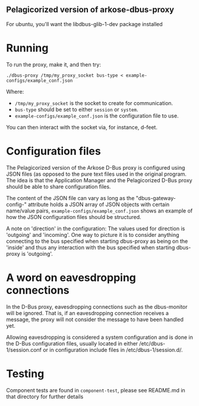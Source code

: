 Pelagicorized version of arkose-dbus-proxy
------------------------------------------
For ubuntu, you'll want the libdbus-glib-1-dev package installed

Running
=======
To run the proxy, make it, and then try:

    ./dbus-proxy /tmp/my_proxy_socket bus-type < example-configs/example_conf.json

Where:

* `/tmp/my_proxy_socket` is the socket to create for communication.
* `bus-type` should be set to either `session` or `system`.
* `example-configs/example_conf.json` is the configuration file to use.

You can then interact with the socket via, for instance, d-feet.

Configuration files
===================
The Pelagicorized version of the Arkose D-Bus proxy is configured using JSON
files (as opposed to the pure text files used in the original program. The
idea is that the Application Manager and the Pelagicorized D-Bus proxy should
be able to share configuration files.

The content of the JSON file can vary as long as the "dbus-gateway-config-<bustype>"
attribute holds a JSON array of JSON objects with certain name/value pairs,
`example-configs/example_conf.json` shows an example of how the JSON configuration files should be
structured.

A note on 'direction' in the configuration:
The values used for direction is 'outgoing' and 'incoming'. One way to picture it
is to consider anything connecting to the bus specified when starting dbus-proxy
as being on the 'inside' and thus any interaction with the bus specified when
starting dbus-proxy is 'outgoing'.

A word on eavesdropping connections
===================================
In the D-Bus proxy, eavesdropping connections such as the dbus-monitor  will be
ignored. That is, if an eavesdropping connection receives a message, the proxy
will not consider the message to have been handled yet.

Allowing eavesdropping is considered a system configuration and is done in the
D-Bus configuration files, usually located in either /etc/dbus-1/session.conf
or in configuration include files in /etc/dbus-1/session.d/.


Testing
=======

Component tests are found in `component-test`, please see README.md in that directory
for further details